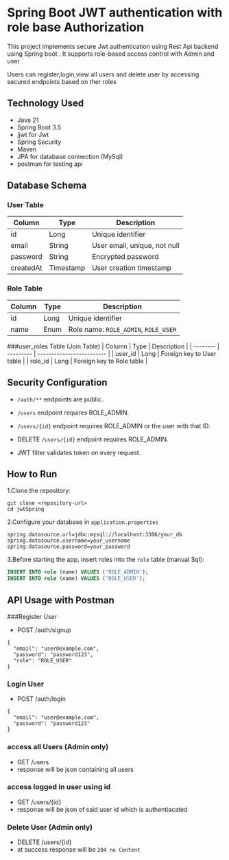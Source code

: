 # Spring Boot JWT authentication with role base Authorization 

This project implements secure Jwt authentication using Rest Api backend using Spring boot .
It supports role-based access control with Admin and user

Users can register,login,view all users and delete user by accessing secured endpoints based on ther roles

## Technology Used

* Java 21
* Spring Boot 3.5
* jjwt for Jwt
* Spring Security
* Maven
* JPA for database connection (MySql)
* postman for testing api

## Database Schema
### User Table
| Column    | Type      | Description                  |
| --------- | --------- | ---------------------------- |
| id        | Long      | Unique identifier            |
| email     | String    | User email, unique, not null |
| password  | String    | Encrypted password           |
| createdAt | Timestamp | User creation timestamp      |

### Role Table
| Column | Type      | Description                          |
| ------ | --------- | ------------------------------------ |
| id     | Long      | Unique identifier                    |
| name   | Enum      | Role name: `ROLE_ADMIN`, `ROLE_USER` |

###user_roles Table (Join Table)
| Column   | Type      | Description               |
| -------- | --------- | ------------------------- |
| user\_id | Long      | Foreign key to User table |
| role\_id | Long      | Foreign key to Role table |

## Security Configuration
* `/auth/**` endpoints are public.

* `/users` endpoint requires ROLE_ADMIN.

* `/users/{id}` endpoint requires ROLE_ADMIN or the user with that ID.

* DELETE `/users/{id}` endpoint requires ROLE_ADMIN.

* JWT filter validates token on every request.

## How to Run

1.Clone the repository:

```
git clone <repository-url>
cd jwtSpring
```

2.Configure your database in `application.properties`

```
spring.datasource.url=jdbc:mysql://localhost:3306/your_db
spring.datasource.username=your_username
spring.datasource.password=your_password
```
3.Before starting the app, insert roles into the `role` table (manual Sql):

```sql
INSERT INTO role (name) VALUES ('ROLE_ADMIN');
INSERT INTO role (name) VALUES ('ROLE_USER');
```


## API Usage with Postman
###Register User
* POST /auth/signup
```
{
  "email": "user@example.com",
  "password": "password123",
  "role": "ROLE_USER"
}
```
### Login User
* POST /auth/login
```
{
  "email": "user@example.com",
  "password": "password123"
}
```

### access all Users (Admin only)
* GET /users
* response will be json containing all users

### access logged in user using id 
* GET /users/{id}
* response will be json of said user id which is authentiacated


### Delete User (Admin only)
* DELETE /users/{id}
* at success response will be `204 no Content`



  
